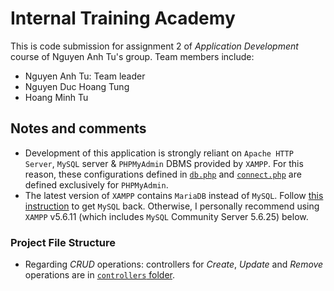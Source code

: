 # Internal Training Academy

This is code submission for assignment 2 of *Application Development* course of Nguyen Anh Tu's group. Team members include: 

- Nguyen Anh Tu: Team leader
- Nguyen Duc Hoang Tung 
- Hoang Minh Tu

## Notes and comments
- Development of this application is strongly reliant on `Apache HTTP Server`, `MySQL` server & `PHPMyAdmin` DBMS provided by `XAMPP`. For this reason, these configurations defined in [`db.php`](utils/db.php) and [`connect.php`](utils/connect.php) are defined exclusively for `PHPMyAdmin`.
- The latest version of `XAMPP` contains `MariaDB` instead of `MySQL`. Follow [this instruction](https://odan.github.io/2017/08/13/xampp-replacing-mariadb-with-mysql.html) to get `MySQL` back. Otherwise, I personally recommend using `XAMPP` v5.6.11 (which includes `MySQL` Community Server 5.6.25) below.

### Project File Structure
- Regarding *CRUD* operations: controllers for *Create*, *Update* and *Remove* operations are in [`controllers` folder](./controllers).